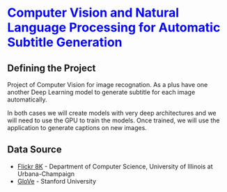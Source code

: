 # <font color='blue'>Computer Vision and Natural Language Processing for Automatic Subtitle Generation</font>

## Defining the Project

Project of Computer Vision for image recognation. As a plus have one another Deep Learning model to generate subtitle for each image automatically.  <br>

In both cases we will create models with very deep architectures and we will need to use the GPU to train the models. Once trained, we will use the application to generate captions on new images.

## Data Source
- [Flickr 8K](https://forms.illinois.edu/sec/1713398) - Department of Computer Science, University of Illinois at Urbana-Champaign
- [GloVe](https://nlp.stanford.edu/projects/glove/) - Stanford University 